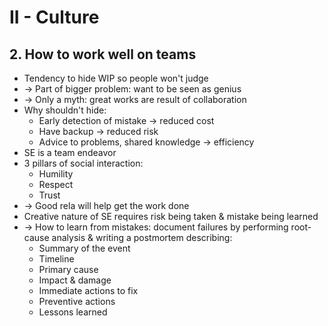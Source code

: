 # II - Culture
## 2. How to work well on teams
- Tendency to hide WIP so people won't judge
- -> Part of bigger problem: want to be seen as genius
- -> Only a myth: great works are result of collaboration
- Why shouldn't hide:
  - Early detection of mistake -> reduced cost
  - Have backup -> reduced risk
  - Advice to problems, shared knowledge -> efficiency
- SE is a team endeavor
- 3 pillars of social interaction:
  - Humility
  - Respect
  - Trust
- -> Good rela will help get the work done
- Creative nature of SE requires risk being taken & mistake being learned
- -> How to learn from mistakes: document failures by performing root-cause analysis & writing a postmortem describing:
  - Summary of the event
  - Timeline
  - Primary cause
  - Impact & damage
  - Immediate actions to fix
  - Preventive actions
  - Lessons learned